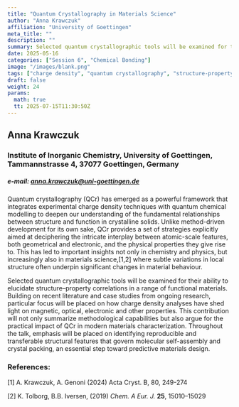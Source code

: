 ```yaml
---
title: "Quantum Crystallography in Materials Science"
author: "Anna Krawczuk"
affiliation: "University of Goettingen"
meta_title: ""
description: ""
summary: Selected quantum crystallographic tools will be examined for their ability to elucidate structure–property correlations in a range of functional materials. Building on recent literature and case studies from ongoing research, particular focus will be placed on how charge density analyses have shed light on magnetic, optical, electronic and other properties.
date: 2025-05-16  
categories: ["Session 6", "Chemical Bonding"]
image: "/images/blank.png"
tags: ["charge density", "quantum crystallography", "structure-property", "functional materials", "materials science"]
draft: false
weight: 24
params:
  math: true
  tt: 2025-07-15T11:30:50Z
---
```



## Anna Krawczuk


### Institute of Inorganic Chemistry, University of Goettingen, Tammannstrasse 4, 37077 Goettingen, Germany


##### e-mail: anna.krawczuk@uni-goettingen.de

Quantum crystallography (QCr) has emerged as a powerful framework that integrates experimental charge density techniques with quantum chemical modelling to deepen our understanding of the fundamental relationships between structure and function in crystalline solids. Unlike method-driven development for its own sake, QCr provides a set of strategies explicitly aimed at deciphering the intricate interplay between atomic-scale features, both geometrical and electronic, and the physical properties they give rise to. This has led to important insights not only in chemistry and physics, but increasingly also in materials science,[1,2] where subtle variations in local structure often underpin significant changes in material behaviour.

Selected quantum crystallographic tools will be examined for their ability to elucidate structure–property correlations in a range of functional materials. Building on recent literature and case studies from ongoing research, particular focus will be placed on how charge density analyses have shed light on magnetic, optical, electronic and other properties. This contribution will not only summarize methodological capabilities but also argue for the practical impact of QCr in modern materials characterization. Throughout the talk, emphasis will be placed on identifying reproducible and transferable structural features that govern molecular self-assembly and crystal packing, an essential step toward predictive materials design.

### References:

[1] A. Krawczuk, A. Genoni (2024) Acta Cryst. B, 80, 249-274

[2] K. Tolborg, B.B. Iversen, (2019) *Chem. A Eur. J.* **25**, 15010–15029


